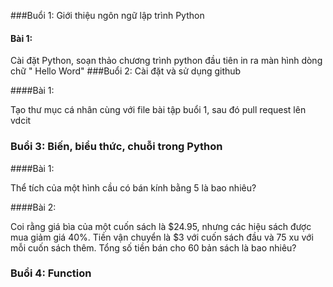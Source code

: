 ###Buổi 1: Giới thiệu ngôn ngữ lập trình Python
#### Bài 1:

Cài đặt Python, soạn thảo chương trình python đầu tiên in ra màn hình  dòng chữ " Hello Word"
###Buổi 2: Cài đặt và sử dụng github

####Bài 1:

Tạo thư mục cá nhân cùng với file bài tập buổi 1, sau đó pull request lên vdcit
### Buổi 3: Biến, biểu thức, chuỗi trong Python
####Bài 1:

Thể tích của một hình cầu có bán kính bằng 5 là bao nhiêu? 

####Bài 2:

Coi rằng giá bìa của một cuốn sách là $24.95, nhưng các hiệu sách được mua giảm giá 40%. Tiền vận chuyển là $3 với cuốn sách đầu và 75 xu với mỗi cuốn sách thêm. Tổng số tiền bán cho 60 bản sách là bao nhiêu?

### Buổi 4: Function
